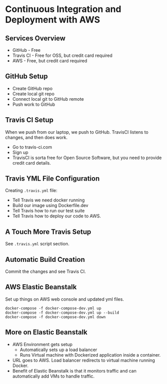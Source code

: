 # Continuous Integration and Deployment with AWS

## Services Overview

* GitHub - Free
* Travis CI - Free for OSS, but credit card required
* AWS - Free, but credit card required

## GitHub Setup

* Create GitHub repo
* Create local git repo
* Connect local git to GitHub remote
* Push work to GitHub

## Travis CI Setup

When we push from our laptop, we push to GitHub. TravisCI listens to changes, and then does work.

* Go to travis-ci.com
* Sign up
* TravisCI is sorta free for Open Source Software, but you need to provide credit card details.

## Travis YML File Configuration

Creating `.travis.yml` file:
* Tell Travis we need docker running
* Build our image using Dockerfile.dev
* Tell Travis how to run our test suite
* Tell Travis how to deploy our code to AWS.

## A Touch More Travis Setup

See `.travis.yml` script section.

## Automatic Build Creation

Commit the changes and see Travis CI.

## AWS Elastic Beanstalk

Set up things on AWS web console and updated yml files.

```
docker-compose -f docker-compose-dev.yml up
docker-compose -f docker-compose-dev.yml up --build
docker-compose -f docker-compose-dev.yml down
```

## More on Elastic Beanstalk

* AWS Environment gets setup
  * Automatically sets up a load balancer
  * Runs Virtual machine with Dockerized application inside a container.
* URL goes to AWS. Load balancer redirects to virtual machine running Docker.
* Benefit of Elastic Beanstalk is that it monitors traffic and can automatically add VMs to handle traffic.
